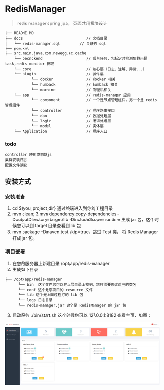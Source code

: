 # RedisManager
> redis manager  spring jpa， 页面共用模块设计

```  代码结构
├── README.MD
├── docs                             // 文档目录
│   └── redis-manager.sql         // 关联的 sql
├── pom.xml
├── src.main.java.com.newegg.ec.cache
    └── becnckend                    // 后台任务，包括定时检测集群问题task,redis monitor 获取
    └── core                         // 核心层（日志、注解、异常...）
    └── plugin                       // 插件层
            └── docker               // docker 相关
            └── humback              // humback 相关
            └── machine              // 物理机相关
    └── app                          // redis-manager 应用
            └── component            // 一个是节点管理组件，另一个是 redis 管理组件
            └── controller           // 程序路由接口
            └── dao                  // 数据处理层
            └── logic                // 逻辑处理层
            └── model                // 实体层
    └── Application                  // 程序入口
```


### todo

```
controller 映射成前端js
集群安装日志
配置文件读取
```

## 安装方式
### 安装准备
1. cd ${you_project_dir} 通过终端进入到你的工程目录
2. mvn clean; 
3.mvn dependency:copy-dependencies -DoutputDirectory=target/lib -DincludeScope=runtime  生成 jar 包，这个时候您可以到 target 目录查看到 lib 包
4. mvn package -Dmaven.test.skip=true，跳过 Test 类， 将 Redis Manager 打成 jar 包。

### 项目部署
1. 在您的服务器上新建目录 /opt/app/redis-manager
2. 生成如下目录
```
├── /opt/app/redis-manager
      └── bin  这个文件您可以在上层目录上找到，您只需要修改对应的类名
      └── conf 这个是您项目的 resource 文件
      └── lib 这个是上面过程打的 lib 包
      └── logs 日志目录
      └── redis-manager.jar 这个是 RedisManager 的 jar 包
```
3. 启动服务 ./bin/start.sh 这个时候您可以 127.0.0.1:8182 查看主页，如图：
<img src="./docs/images/index.png" />
